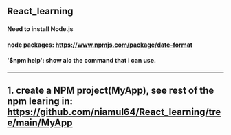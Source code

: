 ## React_learning
#### Need to install Node.js
#### node packages: https://www.npmjs.com/package/date-format
#### '$npm help': show alo the command that i can use.
<hr>

## 1. create a NPM project(MyApp), see rest of the npm learing in: https://github.com/niamul64/React_learning/tree/main/MyApp



